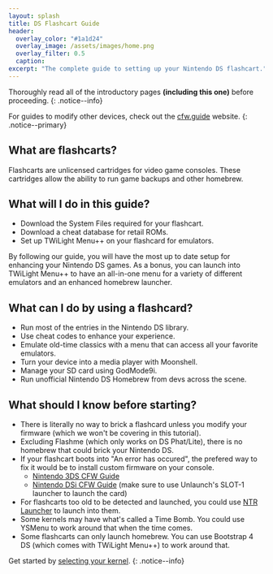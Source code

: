 ```yaml
---
layout: splash
title: DS Flashcart Guide
header:
  overlay_color: "#1a1d24"
  overlay_image: /assets/images/home.png
  overlay_filter: 0.5
  caption:
excerpt: "The complete guide to setting up your Nintendo DS flashcart."
---
```


Thoroughly read all of the introductory pages **(including this one)** before proceeding.
{: .notice--info}

For guides to modify other devices, check out the [cfw.guide](https://cfw.guide) website.
{: .notice--primary}

## What are flashcarts?

Flashcarts are unlicensed cartridges for video game consoles. These cartridges allow the ability to run game backups and other homebrew.

## What will I do in this guide?

- Download the System Files required for your flashcart.
- Download a cheat database for retail ROMs.
- Set up TWiLight Menu++ on your flashcard for emulators.

By following our guide, you will have the most up to date setup for enhancing your Nintendo DS games. As a bonus, you can launch into TWiLight Menu++ to have an all-in-one menu for a variety of different emulators and an enhanced homebrew launcher.

## What can I do by using a flashcard?

- Run most of the entries in the Nintendo DS library.
- Use cheat codes to enhance your experience.
- Emulate old-time classics with a menu that can access all your favorite emulators.
- Turn your device into a media player with Moonshell.
- Manage your SD card using GodMode9i.
- Run unofficial Nintendo DS Homebrew from devs across the scene.

## What should I know before starting?

- There is literally no way to brick a flashcard unless you modify your firmware (which we won't be covering in this tutorial).
- Excluding Flashme (which only works on DS Phat/Lite), there is no homebrew that could brick your Nintendo DS.
- If your flashcart boots into "An error has occured", the prefered way to fix it would be to install custom firmware on your console.
  - [Nintendo 3DS CFW Guide](https://3ds.hacks.guide)
  - [Nintendo DSi CFW Guide](https://dsi.cfw.guide) (make sure to use Unlaunch's SLOT-1 launcher to launch the card)
- For flashcarts too old to be detected and launched, you could use [NTR Launcher](https://github.com/ApacheThunder/NTR_Launcher/releases) to launch into them.
- Some kernels may have what's called a Time Bomb. You could use YSMenu to work around that when the time comes.
- Some flashcarts can only launch homebrew. You can use Bootstrap 4 DS (which comes with TWiLight Menu++) to work around that.

Get started by [selecting your kernel](setup).
{: .notice--info}
